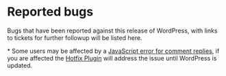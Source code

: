 # Reported bugs

Bugs that have been reported against this release of WordPress, with links to tickets for further followup will be listed here.

\* Some users may be affected by a [JavaScript error for comment replies](https://core.trac.wordpress.org/ticket/46280), if you are affected the [Hotfix Plugin](https://wordpress.org/plugins/hotfix/) will address the issue until WordPress is updated.